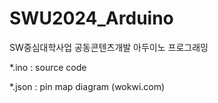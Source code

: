 # SWU2024_Arduino
SW중심대학사업 공동콘텐츠개발 아두이노 프로그래밍

*.ino : source code

*.json : pin map diagram (wokwi.com)
